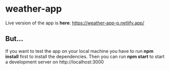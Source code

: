 # weather-app
Live version of the app is **here**: https://weather-app-p.netlify.app/

## But...
If you want to test the app on your local machine you have to run **npm install** first to install the dependencies. Then you can run **npm start** to start a development server on http://localhost:3000 
